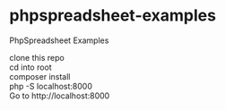 # phpspreadsheet-examples
PhpSpreadsheet Examples

clone this repo  
cd into root  
composer install  
php -S localhost:8000  
Go to http://localhost:8000  
